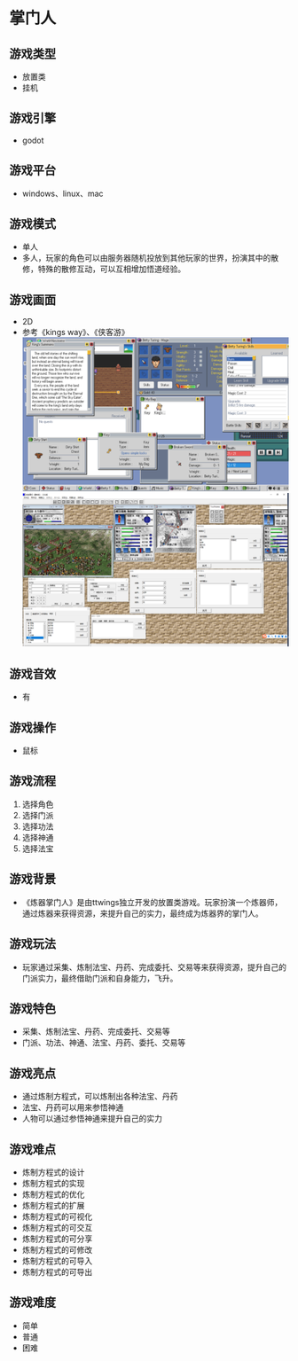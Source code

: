 # 掌门人
## 游戏类型
- 放置类
- 挂机
## 游戏引擎
- godot
## 游戏平台
- windows、linux、mac
## 游戏模式
- 单人
- 多人，玩家的角色可以由服务器随机投放到其他玩家的世界，扮演其中的散修，特殊的散修互动，可以互相增加悟道经验。
## 游戏画面
- 2D
- 参考《kings way》、《侠客游》
![kings way](doc/kingsway2.png)
![侠客游](doc/xky.png)
## 游戏音效
- 有
## 游戏操作
- 鼠标
## 游戏流程
1. 选择角色
2. 选择门派
3. 选择功法
4. 选择神通
5. 选择法宝
## 游戏背景
- 《炼器掌门人》是由ttwings独立开发的放置类游戏。玩家扮演一个炼器师，通过炼器来获得资源，来提升自己的实力，最终成为炼器界的掌门人。
## 游戏玩法
- 玩家通过采集、炼制法宝、丹药、完成委托、交易等来获得资源，提升自己的门派实力，最终借助门派和自身能力，飞升。
## 游戏特色
- 采集、炼制法宝、丹药、完成委托、交易等
- 门派、功法、神通、法宝、丹药、委托、交易等
## 游戏亮点
- 通过炼制方程式，可以炼制出各种法宝、丹药
- 法宝、丹药可以用来参悟神通
- 人物可以通过参悟神通来提升自己的实力
## 游戏难点
- 炼制方程式的设计
- 炼制方程式的实现
- 炼制方程式的优化
- 炼制方程式的扩展
- 炼制方程式的可视化
- 炼制方程式的可交互
- 炼制方程式的可分享
- 炼制方程式的可修改
- 炼制方程式的可导入
- 炼制方程式的可导出

## 游戏难度
- 简单
- 普通
- 困难